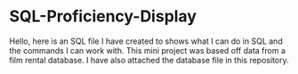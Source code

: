 # SQL-Proficiency-Display
Hello, here is an SQL file I have created to shows what I can do in SQL and the commands I can work with. This mini project was based off data from a film rental database. I have also attached the database file in this repository.
